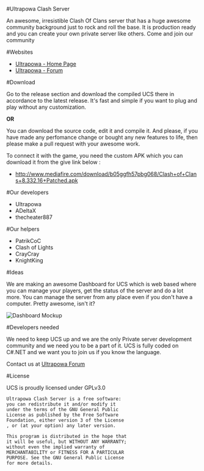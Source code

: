 #Ultrapowa Clash Server

An awesome, irresistible Clash Of Clans server that has a huge awesome community background just to rock and roll the base. It is production ready and you can create your own private server like others. Come and join our community

#Websites

* [Ultrapowa - Home Page](http://ultrapowa.com/)
* [Ultrapowa - Forum](http://ultrapowa.com/forum)

#Download

Go to the release section and download the compiled UCS there in accordance to the latest release. It's fast and simple if you want to plug and play without any customization.

**OR**

You can download the source code, edit it and compile it. And please, if you have made any perfomance change or bought any new features to life, then please make a pull request with your awesome work.

To connect it with the game, you need the custom APK which you can download it from the give link below :

* http://www.mediafire.com/download/b05ggfh57pbg068/Clash+of+Clans+8.332.16+Patched.apk

#Our developers

* Ultrapowa									
* ADeltaX								
* thecheater887

#Our helpers

* PatrikCoC
* Clash of Lights
* CrayCray
* KnightKing

#Ideas

We are making an awesome Dashboard for UCS which is web based where you can manage your players, get the status of the server and do a lot more. You can manage the server from any place even if you don't have a computer. Pretty awesome, isn't it?

![Dashboard Mockup](https://smartclashcoc.com/images/imac2013_right.png)

#Developers needed

We need to keep UCS up and we are the only Private server development community and we need you to be a part of it. UCS is fully coded on C#.NET and we want you to join us if you know the language.

Contact us at [Ultrapowa Forum](http://ultrapowa.com/forum/)

#License

UCS is proudly licensed under GPLv3.0

```
Ultrapowa Clash Server is a free software: 
you can redistribute it and/or modify it 
under the terms of the GNU General Public 
License as published by the Free Software 
Foundation, either version 3 of the License
, or (at your option) any later version.

This program is distributed in the hope that
it will be useful, but WITHOUT ANY WARRANTY;
without even the implied warranty of 
MERCHANTABILITY or FITNESS FOR A PARTICULAR 
PURPOSE. See the GNU General Public License
for more details.
```
